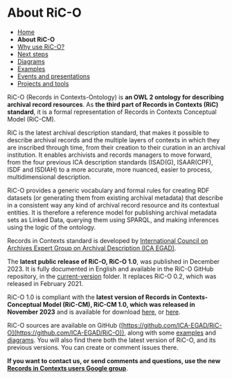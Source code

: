 # About RiC-O


* [Home](index.html)
* **About RiC-O**
* [Why use RiC-O?](why-use-RiC-O.html)
* [Next steps](next-steps.html)
* [Diagrams](diagrams.html)
* [Examples](examples.html)
* [Events and presentations](events.html)
* [Projects and tools](projects-and-tools.html)



RiC-O (Records in Contexts-Ontology) is **an OWL 2 ontology for describing archival record resources**. As **the third part of Records in Contexts (RiC) standard**, it is a formal representation of Records in Contexts Conceptual Model (RiC-CM).

RiC is the latest archival description standard, that makes it possible to describe archival records and the multiple layers of contexts in which they are inscribed through time, from their creation to their curation in an archival institution. It enables archivists and records managers to move forward, from the four previous ICA description standards (ISAD(G), ISAAR(CPF), ISDF and ISDIAH) to a more accurate, more nuanced, easier to process, multidimensional description.

RiC-O provides a generic vocabulary and formal rules for creating RDF datasets (or generating them from existing archival metadata) that describe in a consistent way any kind of archival record resource and its contextual entities. It is therefore a reference model for publishing archival metadata sets as Linked Data, querying them using SPARQL, and making inferences using the logic of the ontology.

Records in Contexts standard is developed by [International Council on Archives Expert Group on Archival Description (ICA EGAD)](https://www.ica.org/en/egad-steering-committee-0).

The **latest public release of RiC-O, RiC-O 1.0**, was published in December 2023. It is fully documented in English and available in the RiC-O GitHub repository, in the [current-version](https://github.com/ICA-EGAD/RiC-O/tree/master/ontology/current-version) folder. It replaces RiC-O 0.2, which was released in February 2021.

RiC-O 1.0 is compliant with the **latest version of Records in Contexts-Conceptual Model (RiC-CM), RiC-CM 1.0, which was released in November 2023** and is available for download [here](https://github.com/ICA-EGAD/RiC-CM/releases/tag/v1.0), or [here](https://www.ica.org/app/uploads/2023/12/RiC-CM-1.0.pdf).

RiC-O sources are available on GitHub ([https://github.com/ICA-EGAD/RiC-O](https://github.com/ICA-EGAD/RiC-O)), along with some [examples](examples.html) and [diagrams](diagrams.html). You will also find there both the latest version of RiC-O, and its previous versions. You can create or comment issues there.

**If you want to contact us, or send comments and questions, use the new [Records in Contexts users Google group](https://groups.google.com/g/Records_in_Contexts_users)**.

